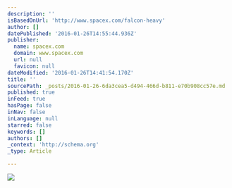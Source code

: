 ```yaml
---
description: ''
isBasedOnUrl: 'http://www.spacex.com/falcon-heavy'
author: []
datePublished: '2016-01-26T14:55:44.936Z'
publisher:
  name: spacex.com
  domain: www.spacex.com
  url: null
  favicon: null
dateModified: '2016-01-26T14:41:54.170Z'
title: ''
sourcePath: _posts/2016-01-26-6da3cea5-d494-466d-b811-e70b908cc57e.md
published: true
inFeed: true
hasPage: false
inNav: false
inLanguage: null
starred: false
keywords: []
authors: []
_context: 'http://schema.org'
_type: Article

---
```

![](http://www.spacex.com/sites/spacex/files/fhgraphic_copy.jpg)